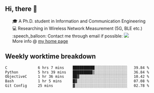 <h2 > Hi, there 👋 </h3>

<div >
 <ul>
 🎓 A Ph.D. student in Information and Communication Engineering <br>
 💻 Researching in Wireless Network Measurement (5G, BLE etc.)<br>
 :speech_balloon: Contact me through email if possible: <a href="mailto:ethanjia@sjtu.edu.cn"><img src="https://img.shields.io/badge/-ethanjia@sjtu.edu.cn-c14438?style=plastic&logo=Gmail&logoColor=white&link=mailto:mailto:ethanjia@sjtu.edu.cn"></a> <br>
  More info @ <a href="https://haifengjia.github.io">my home page</a>
 </ul>
</div>

<h2 >
Weekly worktime breakdown
</h1>


<!--START_SECTION:waka-->

```txt
C              6 hrs 7 mins    ██████████░░░░░░░░░░░░░░░   39.84 %
Python         5 hrs 39 mins   █████████▒░░░░░░░░░░░░░░░   36.84 %
ObjectiveC     1 hr 36 mins    ██▓░░░░░░░░░░░░░░░░░░░░░░   10.42 %
Bash           1 hr 5 mins     █▓░░░░░░░░░░░░░░░░░░░░░░░   07.08 %
Git Config     25 mins         ▓░░░░░░░░░░░░░░░░░░░░░░░░   02.78 %
```

<!--END_SECTION:waka-->


